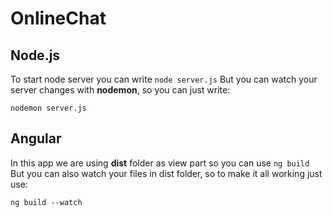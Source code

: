 # OnlineChat
## Node.js
To start node server you can write ``node server.js``
But you can watch your server changes with **nodemon**, so you can just write:
```$xslt
nodemon server.js
```
## Angular
In this app we are using **dist** folder as view part so you can use ``ng build``
But you can also watch your files in dist folder, so to make it all working just use:
```$xslt
ng build --watch
```